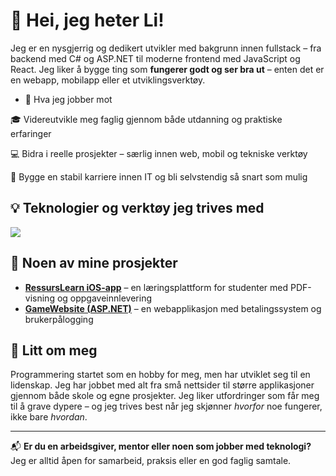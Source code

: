 # 👋 Hei, jeg heter Li!

Jeg er en nysgjerrig og dedikert utvikler med bakgrunn innen fullstack – fra backend med C# og ASP.NET til moderne frontend med JavaScript og React. 
Jeg liker å bygge ting som **fungerer godt og ser bra ut** – enten det er en webapp, mobilapp eller et utviklingsverktøy.

- 🎯 Hva jeg jobber mot
  
🎓 Videreutvikle meg faglig gjennom både utdanning og praktiske erfaringer

💻 Bidra i reelle prosjekter – særlig innen web, mobil og tekniske verktøy

🚀 Bygge en stabil karriere innen IT og bli selvstendig så snart som mulig

## 💡 Teknologier og verktøy jeg trives med
<p align="left">
  <img src="https://skillicons.dev/icons?i=js,ts,html,css,react,dotnet,cs,androidstudio,vscode,github,git" />
</p>

## 📌 Noen av mine prosjekter
- **[RessursLearn iOS-app](#)** – en læringsplattform for studenter med PDF-visning og oppgaveinnlevering
- **[GameWebsite (ASP.NET)](#)** – en webapplikasjon med betalingssystem og brukerpålogging

## 🧠 Litt om meg
Programmering startet som en hobby for meg, men har utviklet seg til en lidenskap. Jeg har jobbet med alt fra små nettsider til større applikasjoner gjennom både skole og egne prosjekter.
Jeg liker utfordringer som får meg til å grave dypere – og jeg trives best når jeg skjønner *hvorfor* noe fungerer, ikke bare *hvordan*.

---

📬 **Er du en arbeidsgiver, mentor eller noen som jobber med teknologi?**  
Jeg er alltid åpen for samarbeid, praksis eller en god faglig samtale.  
